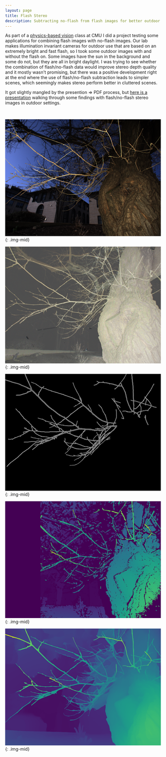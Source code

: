 ```yaml
---
layout: page
title: Flash Stereo
description: Subtracting no-flash from flash images for better outdoor stereo
---
```


As part of a [physics-based vision](https://www.cs.cmu.edu/~motoole2/16823-s20/) class at CMU I did a project testing some applications for combining flash images with no-flash images. Our lab makes illumination invariant cameras for outdoor use that are based on an extremely bright and fast flash, so I took some outdoor images with and without the flash on. Some images have the sun in the background and some do not, but they are all in bright daylight. I was trying to see whether the combination of flash/no-flash data would improve stereo depth quality and it mostly wasn't promising, but there was a positive development right at the end where the use of flash/no-flash subtraction leads to simpler scenes, which seemingly makes stereo perform better in cluttered scenes.

It got slightly mangled by the presention &rArr; PDF process, but [here is a presentation](https://drive.google.com/file/d/1A-eUeogmrIn6qDxaHbjUHMXTTsmLqjK6/view?usp=sharing) walking through some findings with flash/no-flash stereo images in outdoor settings.

&nbsp;

![Color image](images/fnf1.png){: .img-mid}

![Ratio image](images/fnf2.png){: .img-mid}

![Hand segmented branched](images/fnf3.png){: .img-mid}

![SGBM disparity](images/fnf4.png){: .img-mid}

![RAFT disparity](images/fnf5.png){: .img-mid}
